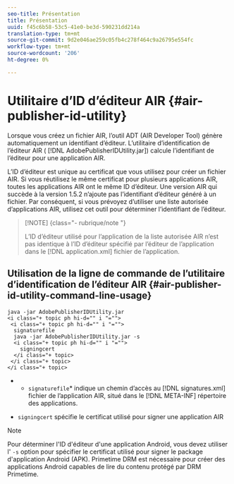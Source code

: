 ```yaml
---
seo-title: Présentation
title: Présentation
uuid: f45c6b58-53c5-41e0-be3d-590231dd214a
translation-type: tm+mt
source-git-commit: 9d2e046ae259c05fb4c278f464c9a26795e554fc
workflow-type: tm+mt
source-wordcount: '206'
ht-degree: 0%

---
```



# Utilitaire d’ID d’éditeur AIR {#air-publisher-id-utility}

Lorsque vous créez un fichier AIR, l’outil ADT (AIR Developer Tool) génère automatiquement un identifiant d’éditeur. L’utilitaire d’identification de l’éditeur AIR ( [!DNL AdobePublisherIDUtility.jar]) calcule l’identifiant de l’éditeur pour une application AIR.

L’ID d’éditeur est unique au certificat que vous utilisez pour créer un fichier AIR. Si vous réutilisez le même certificat pour plusieurs applications AIR, toutes les applications AIR ont le même ID d’éditeur. Une version AIR qui succède à la version 1.5.2 n’ajoute pas l’identifiant d’éditeur généré à un fichier. Par conséquent, si vous prévoyez d’utiliser une liste autorisée d’applications AIR, utilisez cet outil pour déterminer l’identifiant de l’éditeur.

>[!NOTE] {class=&quot;- rubrique/note &quot;}
>
>L’ID d’éditeur utilisé pour l’application de la liste autorisée AIR n’est pas identique à l’ID d’éditeur spécifié par l’éditeur de l’application dans le [!DNL application.xml] fichier de l’application.

## Utilisation de la ligne de commande de l’utilitaire d’identification de l’éditeur AIR {#air-publisher-id-utility-command-line-usage}

```
java -jar AdobePublisherIDUtility.jar 
<i class="+ topic ph hi-d="" i "="">
 <i class="+ topic ph hi-d="" i "="">
  signaturefile 
  java -jar AdobePublisherIDUtility.jar -s 
  <i class="+ topic ph hi-d="" i "="">
    signingcert
  </i class="+ topic>
 </i class="+ topic>
</i class="+ topic>
```

* 
   * `signaturefile`* indique un chemin d’accès au [!DNL signatures.xml] fichier de l’application AIR, situé dans le [!DNL META-INF] répertoire des applications.

* `signingcert` spécifie le certificat utilisé pour signer une application AIR

>[!NOTE]
>
>Pour déterminer l&#39;ID d&#39;éditeur d&#39;une application Android, vous devez utiliser l&#39; `-s` option pour spécifier le certificat utilisé pour signer le package d&#39;application Android (APK). Primetime DRM est nécessaire pour créer des applications Android capables de lire du contenu protégé par DRM Primetime.